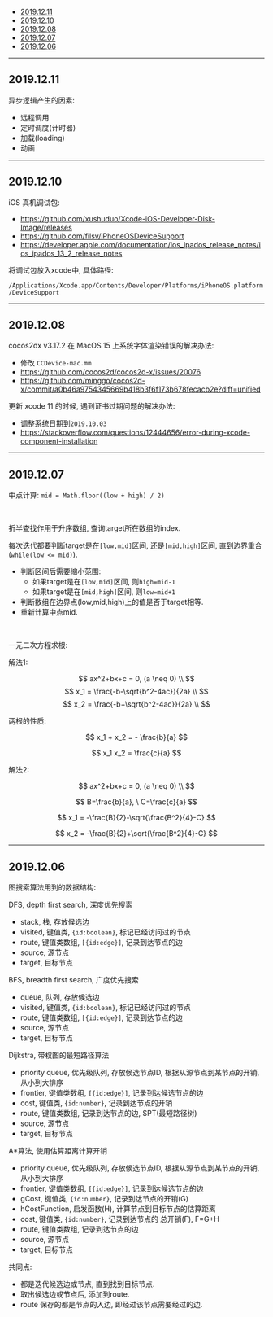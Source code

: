 
- [2019.12.11](#20191211)
- [2019.12.10](#20191210)
- [2019.12.08](#20191208)
- [2019.12.07](#20191207)
- [2019.12.06](#20191206)

---

## 2019.12.11

异步逻辑产生的因素:

- 远程调用
- 定时调度(计时器)
- 加载(loading)
- 动画

---

## 2019.12.10

iOS 真机调试包:
- https://github.com/xushuduo/Xcode-iOS-Developer-Disk-Image/releases
- https://github.com/filsv/iPhoneOSDeviceSupport
- https://developer.apple.com/documentation/ios_ipados_release_notes/ios_ipados_13_2_release_notes

将调试包放入xcode中, 具体路径:

`/Applications/Xcode.app/Contents/Developer/Platforms/iPhoneOS.platform/DeviceSupport`


---

## 2019.12.08

cocos2dx v3.17.2 在 MacOS 15 上系统字体渲染错误的解决办法:
- 修改 `CCDevice-mac.mm`
- https://github.com/cocos2d/cocos2d-x/issues/20076
- https://github.com/minggo/cocos2d-x/commit/a0b46a9754345669b418b3f6f173b678fecacb2e?diff=unified

更新 xcode 11 的时候, 遇到证书过期问题的解决办法:

- 调整系统日期到`2019.10.03`
- https://stackoverflow.com/questions/12444656/error-during-xcode-component-installation



---

## 2019.12.07

中点计算: `mid = Math.floor((low + high) / 2)`

<br>

折半查找作用于升序数组, 查询target所在数组的index.

每次迭代都要判断target是在`[low,mid]`区间, 还是`[mid,high]`区间, 直到边界重合(`while(low <= mid)`).

- 判断区间后需要缩小范围:
  - 如果target是在`[low,mid]`区间, 则`high=mid-1`
  - 如果target是在`[mid,high]`区间, 则`low=mid+1`
- 判断数组在边界点(low,mid,high)上的值是否于target相等.
- 重新计算中点mid.

<br>

一元二次方程求根:

解法1:

$$
ax^2+bx+c = 0, (a \neq 0) \\
$$
$$
x_1 = \frac{-b-\sqrt{b^2-4ac}}{2a} \\
$$
$$
x_2 = \frac{-b+\sqrt{b^2-4ac}}{2a} \\
$$

两根的性质:

$$
x_1 + x_2 = - \frac{b}{a}
$$

$$
x_1 x_2 = \frac{c}{a}
$$

解法2:

$$
ax^2+bx+c = 0, (a \neq 0) \\
$$

$$
B=\frac{b}{a}, \ C=\frac{c}{a}
$$

$$
x_1 = -\frac{B}{2}-\sqrt{\frac{B^2}{4}-C}
$$


$$
x_2 = -\frac{B}{2}+\sqrt{\frac{B^2}{4}-C}
$$


---

## 2019.12.06

图搜索算法用到的数据结构:

DFS, depth first search, 深度优先搜索
- stack, 栈, 存放候选边
- visited, 键值类, `{id:boolean}`, 标记已经访问过的节点
- route, 键值类数组, `[{id:edge}]`, 记录到达节点的边
- source, 源节点
- target, 目标节点

BFS, breadth first search, 广度优先搜索
- queue, 队列, 存放候选边
- visited, 键值类, `{id:boolean}`, 标记已经访问过的节点
- route, 键值类数组, `[{id:edge}]`, 记录到达节点的边
- source, 源节点
- target, 目标节点

Dijkstra, 带权图的最短路径算法
- priority queue, 优先级队列, 存放候选节点ID, 根据从源节点到某节点的开销, 从小到大排序
- frontier, 键值类数组, `[{id:edge}]`, 记录到达候选节点的边
- cost, 键值类, `{id:number}`, 记录到达节点的开销
- route, 键值类数组, 记录到达节点的边, SPT(最短路径树)
- source, 源节点
- target, 目标节点

A*算法, 使用估算距离计算开销
- priority queue, 优先级队列, 存放候选节点ID, 根据从源节点到某节点的开销, 从小到大排序
- frontier, 键值类数组, `[{id:edge}]`, 记录到达候选节点的边
- gCost, 键值类, `{id:number}`, 记录到达节点的开销(G)
- hCostFunction, 启发函数(H), 计算节点到目标节点的估算距离
- cost, 键值类, `{id:number}`, 记录到达节点的 总开销(F), F=G+H
- route, 键值类数组, 记录到达节点的边
- source, 源节点
- target, 目标节点

共同点:

- 都是迭代候选边或节点, 直到找到目标节点.
- 取出候选边或节点后, 添加到route.
- route 保存的都是节点的入边, 即经过该节点需要经过的边.

